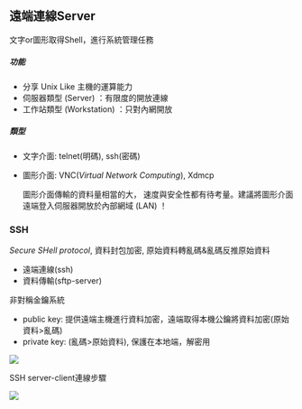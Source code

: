 ## 遠端連線Server

文字or圖形取得Shell，進行系統管理任務  

##### 功能
- 分享 Unix Like 主機的運算能力
- 伺服器類型 (Server) ：有限度的開放連線
- 工作站類型 (Workstation) ：只對內網開放

##### 類型
- 文字介面: telnet(明碼), ssh(密碼)
- 圖形介面: VNC(_Virtual Network Computing_), Xdmcp

	圖形介面傳輸的資料量相當的大， 速度與安全性都有待考量。建議將圖形介面遠端登入伺服器開放於內部網域 (LAN) ！

### SSH

_Secure SHell protocol_, 資料封包加密, 原始資料轉亂碼&亂碼反推原始資料
- 遠端連線(ssh)
- 資料傳輸(sftp-server)

非對稱金鑰系統

- public key: 提供遠端主機進行資料加密，遠端取得本機公鑰將資料加密(原始資料>亂碼)
- private key: (亂碼>原始資料), 保護在本地端，解密用

![](./img/RemoteCtrl_1)

SSH server-client連線步驟

![](./img/RemoteCtrl_2)

